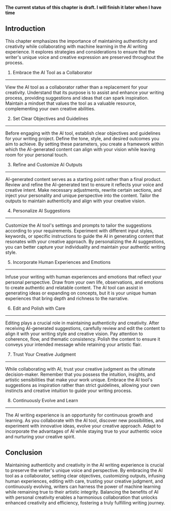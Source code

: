 **The current status of this chapter is draft. I will finish it later when I have time**

Introduction
------------

This chapter emphasizes the importance of maintaining authenticity and creativity while collaborating with machine learning in the AI writing experience. It explores strategies and considerations to ensure that the writer's unique voice and creative expression are preserved throughout the process.

1. Embrace the AI Tool as a Collaborator
----------------------------------------

View the AI tool as a collaborator rather than a replacement for your creativity. Understand that its purpose is to assist and enhance your writing process, providing suggestions and ideas that can spark inspiration. Maintain a mindset that values the tool as a valuable resource, complementing your own creative abilities.

2. Set Clear Objectives and Guidelines
--------------------------------------

Before engaging with the AI tool, establish clear objectives and guidelines for your writing project. Define the tone, style, and desired outcomes you aim to achieve. By setting these parameters, you create a framework within which the AI-generated content can align with your vision while leaving room for your personal touch.

3. Refine and Customize AI Outputs
----------------------------------

AI-generated content serves as a starting point rather than a final product. Review and refine the AI-generated text to ensure it reflects your voice and creative intent. Make necessary adjustments, rewrite certain sections, and inject your personality and unique perspective into the content. Tailor the outputs to maintain authenticity and align with your creative vision.

4. Personalize AI Suggestions
-----------------------------

Customize the AI tool's settings and prompts to tailor the suggestions according to your requirements. Experiment with different input styles, keywords, or specific instructions to guide the AI in generating content that resonates with your creative approach. By personalizing the AI suggestions, you can better capture your individuality and maintain your authentic writing style.

5. Incorporate Human Experiences and Emotions
---------------------------------------------

Infuse your writing with human experiences and emotions that reflect your personal perspective. Draw from your own life, observations, and emotions to create authentic and relatable content. The AI tool can assist in generating ideas or expanding on concepts, but it is your unique human experiences that bring depth and richness to the narrative.

6. Edit and Polish with Care
----------------------------

Editing plays a crucial role in maintaining authenticity and creativity. After receiving AI-generated suggestions, carefully review and edit the content to align it with your writing style and creative vision. Pay attention to coherence, flow, and thematic consistency. Polish the content to ensure it conveys your intended message while retaining your artistic flair.

7. Trust Your Creative Judgment
-------------------------------

While collaborating with AI, trust your creative judgment as the ultimate decision-maker. Remember that you possess the intuition, insights, and artistic sensibilities that make your work unique. Embrace the AI tool's suggestions as inspiration rather than strict guidelines, allowing your own instincts and creative intuition to guide your writing process.

8. Continuously Evolve and Learn
--------------------------------

The AI writing experience is an opportunity for continuous growth and learning. As you collaborate with the AI tool, discover new possibilities, and experiment with innovative ideas, evolve your creative approach. Adapt to incorporate the advantages of AI while staying true to your authentic voice and nurturing your creative spirit.

Conclusion
----------

Maintaining authenticity and creativity in the AI writing experience is crucial to preserve the writer's unique voice and perspective. By embracing the AI tool as a collaborator, setting clear objectives, customizing outputs, infusing human experiences, editing with care, trusting your creative judgment, and continuously evolving, writers can harness the power of machine learning while remaining true to their artistic integrity. Balancing the benefits of AI with personal creativity enables a harmonious collaboration that unlocks enhanced creativity and efficiency, fostering a truly fulfilling writing journey.
